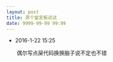 ```yaml
---
layout: post
title: 弄个留言板试试
date: 9999-99-99 99:99
---
```


- 2016-1-22 15:25
  
  ​		偶尔写点屎代码换换脑子说不定也不错
  
  ​
